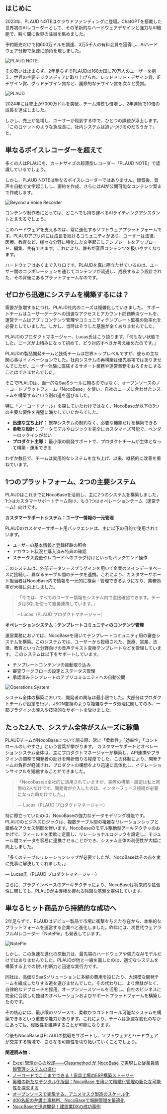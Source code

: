 ## **はじめに**

2023年、PLAUD NOTEはクラウドファンディングに登場。ChatGPTを搭載した世界初のAIレコーダーとして、その革新的なハードウェアデザインと強力なAI機能で、瞬く間に世界の注目を集めました。

予約販売だけで約600万ドルを調達、3万5千人の有料会員を獲得し、AIハードウェア分野で急速に頭角を現しました。

![PLAUD NOTE](https://static-docs.nocobase.com/1-hv0ztl.gif)

その勢いは止まらず、2年足らずでPLAUDは168カ国に70万人のユーザーを抱え、世界の主要テックメディアに取り上げられ、レッドドット・デザイン賞、iFデザイン賞、グッドデザイン賞など、国際的なデザイン賞を次々と受賞。

![PLAUD](https://static-docs.nocobase.com/2.0-n0gu0c.PNG)

2024年には売上が7000万ドルを突破、チーム規模も倍増し、2年連続で10倍の成長を達成しました。

しかし、売上が急増し、ユーザーが殺到する中で、ひとつの課題が浮上します。「このロケットのような急成長に、社内システムは追いつけるのだろうか？」と。

## **単なるボイスレコーダーを超えて**

多くの人はPLAUDを、カードサイズの超薄型レコーダー「PLAUD NOTE」で認識しているでしょう。

しかし、PLAUD NOTEは単なるボイスレコーダーではありません。録音後、音声を自動で文字起こしし、要約を作成、さらにはAIが公開可能なコンテンツ案まで作成します。

![Beyond a Voice Recorder](https://static-docs.nocobase.com/3.0-ty43po.PNG)

コンテンツ制作者にとっては、どこへでも持ち運べるAIライティングアシスタントと言えるでしょう。

このハードウェアを支えるのは、常に進化するソフトウェアプラットフォームです。PLAUDアプリ内には成長を続けるコミュニティがあり、ユーザーは法律、医療、教育など、様々な分野に特化した文字起こしテンプレートをアップロード、編集、共有できます。これにより、誰もが音声コンテンツを扱いやすくなります。

ハードウェアはあくまで入り口です。PLAUDを真に際立たせているのは、ユーザー間のコラボレーションを通じてコンテンツが流通し、成長するよう設計された、その背後にあるプラットフォームなのです。

## **ゼロから迅速にシステムを構築するには？**

需要が急増するにつれ、PLAUD社内のニーズは複雑化していきました。 サポートチームはユーザーデータへの迅速なアクセスとアカウント問題解決ツールを、運営チームはアプリコンテンツ管理やコミュニティテンプレート監視の効率化を必要としていました。しかし、当時はそうした基盤が全くありませんでした。

PLAUDのプロダクトマネージャー、Lucas氏はこう語ります。「何もない状態でした。ニーズが山積みになって初めて、どう対応すべきか考え始めたのです。」

PLAUDの製品開発チームと技術チームは世界トップレベルですが、彼らの主な関心事はイノベーションでした。社内システムの再構築は優先事項ではありませんでしたが、ユーザー体験に直結するサポート業務や運営業務をおろそかにすることはできませんでした。

そこでPLAUDは、画一的なSaaSツールに頼るのではなく、オープンソースのノーコードプラットフォーム「NocoBase」を使い、自社のニーズに合わせたシステムを構築するという別の道を選びました。

特に「ノーコードツール」を探していたわけではなく、NocoBaseが以下の3つの主要な要件を完璧に満たしていたからでした。

* **迅速な立ち上げ：** 既存システムの制約なく、必要な機能だけを構築できる
* **柔軟な設計：** データモデルやロジックを完全にカスタマイズ可能で、ベンダーロックインがない
* **プロダクト主導：** 最小限の開発サポートで、プロダクトチームが主体となって構築・運用できる

わずか数日で、チームは実用的なシステムを立ち上げ、以来、継続的に改善を重ねています。

## **1つのプラットフォーム、2つの主要システム**

PLAUDはこれまでにNocoBaseを活用し、主に2つのシステムを構築しました。1つはカスタマーサポートチーム向け、もう1つはオペレーションチーム（運営チーム）向けです。

**カスタマーサポートシステム：ユーザー情報の一元管理**

PLAUDのカスタマーサポート用バックエンドは、主に以下の目的で使用されています。

* ユーザーの基本情報と登録経路の照会
* アカウント状況と購入済み特典の確認
* ステータス変更やレコードへのフラグ付けといったバックエンド操作

このシステムは、外部データソースプラグインを用いて企業のメインデータベースに接続し、異なるテーブル間のデータを連携。これにより、カスタマーサポート担当者はNocoBase内で情報を一元的に検索・管理できるようになり、業務効率が大幅に向上しました。

> 「今では、すべてのユーザー情報をシステム内で直接確認できます。データはSQLを使って直接連携しています。」
>
> – Lucas（PLAUD プロダクトマネージャー）

**オペレーションシステム：テンプレートコミュニティのコンテンツ管理**

運営業務においては、NocoBaseを用いてテンプレートコミュニティ用の審査システムを構築。このシステムでは、ユーザーから投稿された、医療、営業、法律、教育といった分野向けの音声テキスト変換テンプレートなどを管理しています。 このシステムは以下をサポートしています。

* テンプレートコンテンツの自動取り込み
* 審査ワークフローの設定とステータス管理
* 承認済みテンプレートのアプリコミュニティへの自動公開

![Operations System](https://static-docs.nocobase.com/4.0-cpa6sz.jfif)

システム全体の構築において、開発者の関与は最小限でした。大部分はプロダクトチームが設定を行い、JSON変換のような複雑なデータ処理に関してのみ、一部プラグインの導入や技術的なサポートを受けました。

## **たった2人で、システム全体がスムーズに稼働**

PLAUDチームがNocoBaseについて語る際、常に「柔軟性」「効率性」「コントロールのしやすさ」という言葉が挙がります。 カスタマーサポートとオペレーションシステム全体は、主にプロダクトマネージャーが構築し、API連携やプラグインの調整で開発者の助けを時折借りる程度でした。この体制により、開発チームの負担が軽減され、プロダクトの構想をより迅速に具体化し、イテレーションサイクルを短縮することができました。

> 「NocoBaseは全社的に活用されていますが、実際の構築・設定は私と同僚の2人だけです。開発者が介入したのは、インターフェース接続が必要になった時だけでした。」
>
> — Lucas（PLAUD プロダクトマネージャー）

特に際立っていたのは、NocoBaseの強力なデータモデリング機能です。PLAUDのビジネスロジックは、複数テーブル間の複雑なリレーションシップと厳格なアクセス制御を伴います。NocoBaseのモデル駆動型アーキテクチャのおかげで、フィールドを柔軟に定義し、リレーショナルロジックを設定し、モジュール間でデータを容易に連携させることができ、システム全体の利便性が大幅に向上しました。

「多くのテーブルリレーションシップが必要でしたが、NocoBaseはその点を実に見事に解決してくれました。」

— Lucas氏（PLAUD プロダクトマネージャー）

さらに、プラグインベースのアーキテクチャにより、NocoBaseは将来的な拡張性に関しても、PLAUDが主導権を握れる強固な基盤を提供しています。

## **単なるヒット商品から持続的な成功へ**

2年足らずで、PLAUDはデビュー製品で市場に衝撃を与えた存在から、本格的なプラットフォームを運営する企業へと進化しました。昨年には、次世代ウェアラブルAIレコーダー「NotePin」も発表しています。

![NotePin](https://static-docs.nocobase.com/5.0-rdpv09.png)

しかし、この急速な進化の原動力は、最先端のハードウェアや強力なAIモデルだけではありませんでした。PLAUDが他と一線を画したのは、適切なシステムを構築する上での鋭い判断力と迅速な実行力です。

同社は、高価なSaaSソリューションに多額の費用を投じたり、大規模な開発チームを編成したりする道を選びませんでした。その代わりに、より無駄がなく、自律的なアプローチを採用。オープンソースツールを活用し、自社のビジネスに完全に合致した独自のオペレーションおよびサポートプラットフォームを構築したのです。

その核心には、最小限のリソースで、柔軟かつコントロール可能なシステムを構築できるという重要な能力があります。これにより、チームは急速な変化のなかにあっても、俊敏性を維持することが可能になります。

今後もNocoBaseはPLAUDの挑戦をサポートし、ソフトウェアとハードウェアが交差する領域で、さらなる可能性を切り拓いていくことでしょう。

**関連読み物：**

* [Excel 管理からの脱却――Classmethod が NocoBase で実現した従業員情報管理システムの進化](https://www.nocobase.com/ja/blog/classmethod)
* [ノーコードでここまでできる！家具工場のERP構築ストーリー](https://www.nocobase.com/ja/blog/olmon)
* [奥雅の新たなデジタル化版図：NocoBase を用いて精緻化管理の新たな可能性を探求する](https://www.nocobase.com/ja/blog/l-a)
* [オープンソースで実現する、アニメマスク製造のスケール化](https://www.nocobase.com/ja/blog/kigland)
* [400名超の弁護士事務所、NocoBaseで報酬管理を最適化](https://www.nocobase.com/ja/blog/how-400-lawyer-firm-streamlines-commission-management-with-nocobase)
* [NocoBaseで迅速開発！建設業DXの成功事例](https://www.nocobase.com/ja/blog/rapid-development-with-nocobase)
